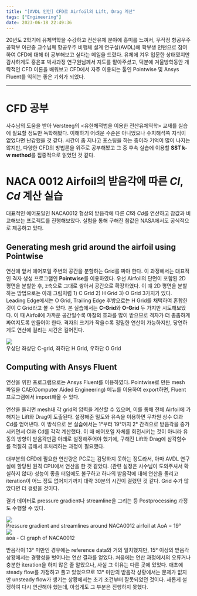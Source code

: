 ```yaml
---
title: "[AVDL 인턴] CFD로 Airfoil의 Lift, Drag 계산"
tags: ["Engineering"]
date: 2023-06-18 22:49:36
---
```


<!--excerpt -->
<!-- toc -->

20년도 2학기에 유체역학을 수강하고 전산유체 분야에 흥미를 느껴서, 무작정 항공우주공학부 이관중 교수님께 항공우주 비행체 설계 연구실(AVDL)에 학부생 인턴으로 참여하여 CFD에 대해 더 공부해보고 싶다는 메일을 드렸다. 유체에 겨우 입문한 상태였지만 감사하게도 홍윤표 박사과정 연구원님께서 지도를 맡아주셨고, 덕분에 겨울방학동안 개략적인 CFD 이론을 배워보고 CFD에서 자주 이용되는 툴인 Pointwise 및 Ansys Fluent를 익히는 좋은 기회가 되었다.

---

# CFD 공부

사수님의 도움을 받아 Versteeg의 \<유한체적법을 이용한 전산유체역학\> 교재를 실습에 필요할 정도만 독학해봤다. 이해하기 어려운 수준은 아니었으나 수치해석쪽 지식이 없었다면 난감했을 것 같다. 시간이 좀 지나고 포스팅을 하는 중이라 기억이 많이 나지는 않지만, 다양한 CFD의 방법론을 위주로 공부해봤고 그 중 후속 실습에 이용할 **SST k-w method**를 집중적으로 읽었던 것 같다.

# NACA 0012 Airfoil의 받음각에 따른 _Cl_, _Cd_ 계산 실습

대표적인 에어포일인 NACA0012 형상의 받음각에 따른 *Cl*와 *Cd*를 연산하고 참값과 비교해보는 프로젝트를 진행해보았다. 실험을 통해 구해진 참값은 NASA에서도 공식적으로 제공하고 있다.

## Generating mesh grid around the airfoil using Pointwise

연산에 앞서 에어포일 주변의 공간을 분할하는 Grid를 짜야 한다. 이 과정에서는 대표적인 격자 생성 프로그램인 **Pointwise**를 이용하였다.
우선 Airfoil의 단면이 포함된 2D 평면을 분할한 후, z축으로 그대로 쌓아서 공간으로 확장하였다. 이 떄 2D 평면을 분할하는 방법으로는 아래 그림처럼 1) C Grid 2) H Grid 3) O Grid 3가지가 있다. Leading Edge에서는 O Grid, Trailing Edge 후방으로는 H Grid를 채택하여 혼합한 것이 C Grid라고 볼 수 있다. 본 실습에서는 **C-Grid**와 **O-Grid** 두 가지만 시도해보았다.
이 때 Airfoil에 가까운 공간일수록 마찰의 효과를 많이 받으므로 격자가 더 촘촘하게 짜여지도록 만들어야 한다. 격자의 크기가 작을수록 정밀한 연산이 가능하지만, 당연하게도 연산에 걸리는 시간은 길어진다.

<fig>
<img src="http://i.imgur.com/V1VsSka.png">
<figcaption>우상단 좌상단 C-grid, 좌하단 H Grid, 우하단 O Grid</figcaption>
</fig>

## Computing with Ansys Fluent

연산을 위한 프로그램으로는 Ansys Fluent를 이용하였다. Pointwise로 만든 mesh 파일을 CAE(Computer Aided Engineering) 메뉴를 이용하여 export하면, Fluent 프로그램에서 import해올 수 있다.

연산을 돌리면 mesh내 각 grid의 압력을 계산할 수 있으며, 이를 통해 전체 Airfoil에 가해지는 Lift와 Drag이 도출된다. 설정해준 밀도와 유속을 이용하면 무차원 상수 Cl과 Cd를 얻어낸다. 이 방식으로 본 실습에서는 1°부터 19°까지 2° 간격으로 받음각을 증가시키면서 Cl과 Cd를 각각 계산했다. 이 때 에어포일 자체를 회전시키는 것이 아니라 유동의 방향이 받음각만큼 아래로 설정해주어야 했기에, 구해진 Lift와 Drag에 삼각함수를 적절히 곱해서 후처리하는 과정이 필요했다.

대부분의 CFD에 필요한 연산량은 PC로는 감당하지 못하는 정도라서, 아마 AVDL 연구실에 할당된 원격 CPU에서 연산을 한 것 같았다. (관련 설정은 사수님이 도와주셔서 확실하지 않다) 성능이 좋을 터임에도 불구하고 하나의 받음각에 대해 연산을 돌리고 iteration이 어느 정도 없어지기까지 대략 30분의 시간이 걸렸던 것 같다. Grid 수가 많았다면 더 걸렸을 것이다.

결과 데이터로 pressure gradient나 streamline을 그리는 등 Postprocessing 과정도 수행할 수 있다.

<fig>
<img src="http://imgur.com/JWgH5c6.png">
<figcaption>Pressure gradient and streamlines around NACA0012 airfoil at AoA = 19°</figcaption>
</fig>

<fig>
<img src="http://i.imgur.com/a4MB2t6.jpg">
<figcaption>aoa - Cl graph of NACA0012</figcaption>
</fig>

받음각이 13° 미만인 경우에는 reference data와 거의 일치했지만, 15° 이상의 받음각 상황에서는 경향성을 벗어나는 연산 결과를 얻었다. 처음에는 연산 과정에서의 오류거나 충분한 iteration을 하지 않은 줄 알았으나, 사실 그 이유는 다른 곳에 있었다.
애초에 steady flow를 가정하고 풀고 있었으므로 13° 미만의 받음각 상황에서는 문제가 없지만 unsteady flow가 생기는 상황에서는 초기 조건부터 잘못되었던 것이다. 새롭게 설정하여 다시 연산해야 했는데, 아쉽게도 그 부분은 진행하지 못했다.
